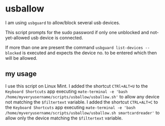 # usballow
I am using `usbguard` to allow/block several usb devices.

This script prompts for the sudo password if only one unblocked and not-yet-allowed usb device is connected.

If more than one are present the command `usbguard list-devices --blocked` is executed and expects the device no. to be entered which then will be allowed.

## my usage
I use this script on Linux Mint.
I added the shortcut `CTRl+ALT+U` to the `Keyboard Shortcuts` app executing `mate-terminal -e 'bash /home/myveryusername/scripts/usballow/usballow.sh'` to allow any device not matching the `$filtertext` variable.
I added the shortcut `CTRL+ALT+C` to the `Keyboard Shortcuts` app executing `mate-terminal -e 'bash /home/myveryusername/scripts/usballow/usballow.sh smartcardreader'` to allow only the device matching the `$filtertext` variable.

